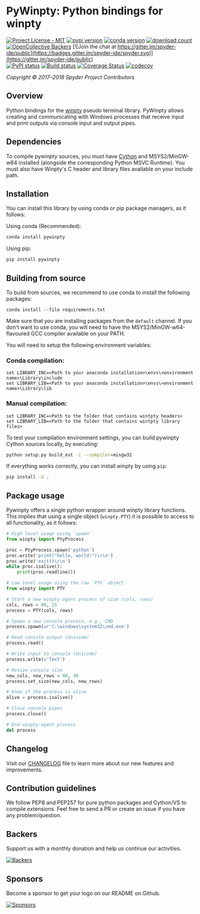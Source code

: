 # PyWinpty: Python bindings for winpty

[![Project License - MIT](https://img.shields.io/pypi/l/pywinpty.svg)](./LICENSE.txt)
[![pypi version](https://img.shields.io/pypi/v/pywinpty.svg)](https://pypi.org/project/pywinpty/)
[![conda version](https://img.shields.io/conda/vn/conda-forge/pywinpty.svg)](https://www.anaconda.com/download/)
[![download count](https://img.shields.io/conda/dn/conda-forge/pywinpty.svg)](https://www.anaconda.com/download/)
[![OpenCollective Backers](https://opencollective.com/spyder/backers/badge.svg?color=blue)](#backers)
[![Join the chat at https://gitter.im/spyder-ide/public](https://badges.gitter.im/spyder-ide/spyder.svg)](https://gitter.im/spyder-ide/public)<br>
[![PyPI status](https://img.shields.io/pypi/status/pywinpty.svg)](https://github.com/spyder-ide/pywinpty)
[![Build status](https://ci.appveyor.com/api/projects/status/cowkuaebgeeq45v1?svg=true)](https://ci.appveyor.com/project/spyder-ide/pywinpty)
[![Coverage Status](https://coveralls.io/repos/github/spyder-ide/pywinpty/badge.svg?branch=master)](https://coveralls.io/github/spyder-ide/pywinpty?branch=master)
[![codecov](https://codecov.io/gh/spyder-ide/pywinpty/branch/master/graph/badge.svg)](https://codecov.io/gh/spyder-ide/pywinpty)

*Copyright © 2017–2018 Spyder Project Contributors*


## Overview

Python bindings for the [winpty](https://github.com/rprichard/winpty) pseudo terminal library.
PyWinpty allows creating and communicating with Windows processes that receive input and print outputs via console input and output pipes.


## Dependencies
To compile pywinpty sources, you must have [Cython](https://github.com/cython/cython) and MSYS2/MinGW-w64 installed (alongside the corresponding Python MSVC Runtime).
You must also have Winpty's C header and library files available on your include path.


## Installation
You can install this library by using conda or pip package managers, as it follows:

Using conda (Recommended):
```bash
conda install pywinpty
```

Using pip:
```bash
pip install pywinpty
```


## Building from source

To build from sources, we recommend to use conda to install the following packages:

```batch
conda install --file requirements.txt
```

Make sure that you are installing packages from the ``default`` channel.
If you don't want to use conda, you will need to have the MSYS2/MinGW-w64-flavoured GCC compiler available on your PATH.

You will need to setup the following environment variables:

### Conda compilation:
```batch
set LIBRARY_INC=<Path to your anaconda installation>\envs\<environment name>\Library\include
set LIBRARY_LIB=<Path to your anaconda installation>\envs\<environment name>\Library\lib
```

### Manual compilation:
```batch
set LIBRARY_INC=<Path to the folder that contains wintpty headers>
set LIBRARY_LIB=<Path to the folder that contains wintpty library files>
```

To test your compilation environment settings, you can build pywinpty Cython sources locally, by
executing:

```bash
python setup.py build_ext -i --compiler=mingw32
```

If everything works correctly, you can install winpty by using ``pip``:

```bash
pip install -U .
```


## Package usage
Pywinpty offers a single python wrapper around winpty library functions.
This implies that using a single object (``winpty.PTY``) it is possible to access to all functionality, as it follows:

```python
# High level usage using `spawn`
from winpty import PtyProcess

proc = PtyProcess.spawn('python')
proc.write('print("hello, world!")\r\n')
proc.write('exit()\r\n')
while proc.isalive():
	print(proc.readline())

# Low level usage using the raw `PTY` object
from winpty import PTY

# Start a new winpty-agent process of size (cols, rows)
cols, rows = 80, 25
process = PTY(cols, rows)

# Spawn a new console process, e.g., CMD
process.spawn(ur'C:\windows\system32\cmd.exe')

# Read console output (Unicode)
process.read()

# Write input to console (Unicode)
process.write(u'Text')

# Resize console size
new_cols, new_rows = 90, 30
process.set_size(new_cols, new_rows)

# Know if the process is alive
alive = process.isalive()

# Close console pipes
process.close()

# End winpty-agent process
del process
```


## Changelog
Visit our [CHANGELOG](CHANGELOG.md) file to learn more about our new features and improvements.


## Contribution guidelines
We follow PEP8 and PEP257 for pure python packages and Cython/VS to compile extensions. Feel free
to send a PR or create an issue if you have any problem/question.


## Backers

Support us with a monthly donation and help us continue our activities.

[![Backers](https://opencollective.com/spyder/backers.svg)](https://opencollective.com/spyder#support)


## Sponsors

Become a sponsor to get your logo on our README on Github.

[![Sponsors](https://opencollective.com/spyder/sponsors.svg)](https://opencollective.com/spyder#support)
